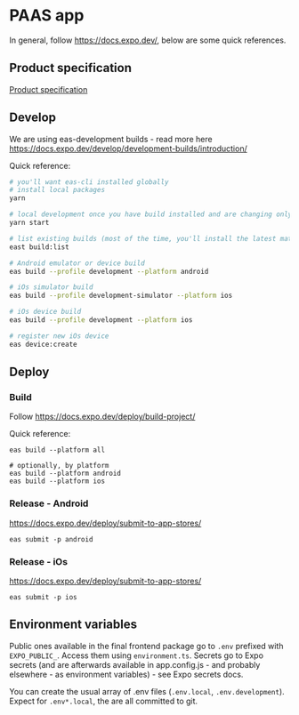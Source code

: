 # PAAS app

In general, follow https://docs.expo.dev/, below are some quick references.

## Product specification

[Product specification](https://magistratba.sharepoint.com/:w:/r/sites/InnovationTeam/_layouts/15/Doc.aspx?sourcedoc=%7B76D1D09F-49C5-412E-81DD-C2498CBCD903%7D&file=Produktov%25u00e1%20a%20technick%25u00e1%20%25u0161pecifik%25u00e1cia%20bratislavsk%25u00e1%20parkovacej%20aplik%25u00e1cie.docx&action=default&mobileredirect=true)

## Develop

We are using eas-development builds - read more here https://docs.expo.dev/develop/development-builds/introduction/

Quick reference:

```bash
# you'll want eas-cli installed globally
# install local packages
yarn

# local development once you have build installed and are changing only javascript
yarn start

# list existing builds (most of the time, you'll install the latest matching from here)
east build:list

# Android emulator or device build
eas build --profile development --platform android

# iOs simulator build
eas build --profile development-simulator --platform ios

# iOs device build
eas build --profile development --platform ios

# register new iOs device
eas device:create
```

## Deploy

### Build

Follow https://docs.expo.dev/deploy/build-project/

Quick reference:

```
eas build --platform all

# optionally, by platform
eas build --platform android
eas build --platform ios
```

### Release - Android

https://docs.expo.dev/deploy/submit-to-app-stores/

```
eas submit -p android
```

### Release - iOs

https://docs.expo.dev/deploy/submit-to-app-stores/

```
eas submit -p ios
```

## Environment variables

Public ones available in the final frontend package go to `.env` prefixed with `EXPO_PUBLIC_`. Access them using `environment.ts`. Secrets go to Expo secrets (and are afterwards available in app.config.js - and probably elsewhere - as environment variables) - see Expo secrets docs.

You can create the usual array of .env files (`.env.local`, `.env.development`). Expect for `.env*.local`, the are all committed to git.
